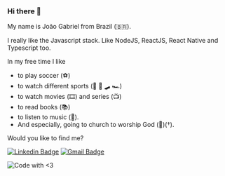 ### Hi there 🤙

My name is João Gabriel from Brazil (🇧🇷). 
 
I really like the Javascript stack. Like NodeJS, ReactJS, React Native and Typescript too. 

In my free time I like 
 - to play soccer (⚽️)
 - to watch different sports (🏀 🏈 🛹 🏎)
 - to watch movies (🎞️) and series (📺)
 - to read books (📚)
 - to listen to music (🎵).
 - And especially, going to church to worship God (🙌)(†).

Would you like to find me?

[![Linkedin Badge](https://img.shields.io/badge/-LinkedIn-blue?style=flat-square&logo=Linkedin&logoColor=white&link=https://www.linkedin.com/in/jgmp)](https://www.linkedin.com/in/jgmp)
[![Gmail Badge](https://img.shields.io/badge/-joaogabrielma@gmail.com-6633cc?style=flat-square&logo=Gmail&logoColor=white&link=mailto:joaogabrielma@gmail.com)](mailto:joaogabrielma@gmail.com)

![Code with <3](https://img.shields.io/badge/Code%20with-%3C3-red)
